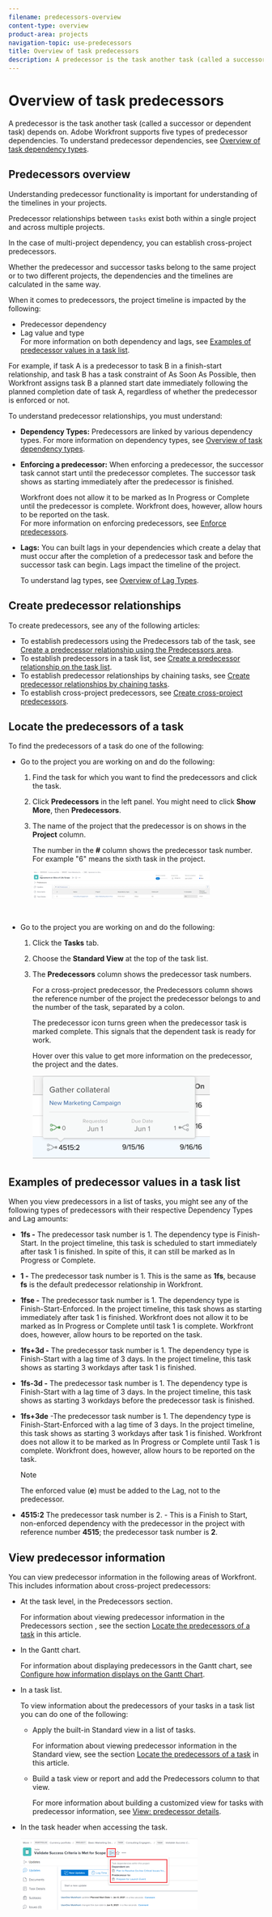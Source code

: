 ```yaml
---
filename: predecessors-overview
content-type: overview
product-area: projects
navigation-topic: use-predecessors
title: Overview of task predecessors
description: A predecessor is the task another task (called a successor or dependent task) depends on. Adobe Workfront supports five types of predecessor dependencies. To understand predecessor dependencies, see Overview of task dependency types.
---
```


# Overview of task predecessors

A predecessor is the task another task (called a successor or dependent task) depends on. Adobe Workfront supports five types of predecessor dependencies. To understand predecessor dependencies, see [Overview of task dependency types](../../../manage-work/tasks/use-prdcssrs/task-dependency-types.md).

## Predecessors overview

Understanding predecessor functionality is important for understanding of the timelines in your projects.

Predecessor relationships between ```tasks``` exist both within a single project and across multiple projects.

In the case of multi-project dependency, you can establish cross-project predecessors.

Whether the predecessor and successor tasks belong to the same project or to two different projects, the dependencies and the timelines are calculated in the same way.

When it comes to predecessors, the project timeline is impacted by the following:

* Predecessor dependency
* Lag value and type  
  For more information on both dependency and lags, see [Examples of predecessor values in a task list](#understanding-predecessor-relationships).

For example, if task A is a predecessor to task B in a finish-start relationship, and task B has a task constraint of As Soon As Possible, then Workfront assigns task B a planned start date immediately following the planned completion date of task A, regardless of whether the predecessor is enforced or not.

To understand predecessor relationships, you must understand:

* **Dependency Types:** Predecessors are linked by various dependency types. For more information on dependency types, see [Overview of task dependency types](../../../manage-work/tasks/use-prdcssrs/task-dependency-types.md).

* **Enforcing a predecessor:** When enforcing a predecessor, the successor task cannot start until the predecessor completes. The successor task shows as starting immediately after the predecessor is finished.

  Workfront does not allow it to be marked as In Progress or Complete until the predecessor is complete. Workfront does, however, allow hours to be reported on the task.   
  For more information on enforcing predecessors, see [Enforce predecessors](../../../manage-work/tasks/use-prdcssrs/enforced-predecessors.md).

* **Lags:** You can built lags in your dependencies which create a delay that must occur after the completion of a predecessor task and before the successor task can begin. Lags impact the timeline of the project.

  To understand lag types, see [Overview of Lag Types](../../../manage-work/tasks/use-prdcssrs/lag-types.md).

## Create predecessor relationships

To create predecessors, see any of the following articles:

* To establish predecessors using the Predecessors tab of the task, see [Create a predecessor relationship using the Predecessors area](../../../manage-work/tasks/use-prdcssrs/create-predecessors-in-predecessors-area.md).
* To establish predecessors in a task list, see [Create a predecessor relationship on the task list](../../../manage-work/tasks/use-prdcssrs/create-predecessors-on-task-list.md).
* To establish predecessor relationships by chaining tasks, see [Create predecessor relationships by chaining tasks](../../../manage-work/tasks/use-prdcssrs/create-predecessors-by-chaining-tasks.md).
* To establish cross-project predecessors, see [Create cross-project predecessors](../../../manage-work/tasks/use-prdcssrs/cross-project-predecessors.md).

## Locate the predecessors of a task

To find the predecessors of a task do one of the following:

* Go to the project you are working on and do the following:

   1. Find the task for which you want to find the predecessors and click the task.
   1. Click **Predecessors** in the left panel. You might need to click **Show More**, then **Predecessors**. 
   1. The name of the project that the predecessor is on shows in the **Project** column.

      The number in the **#** column shows the predecessor task number. For example "6" means the sixth task in the project.

      ![](assets/nwe-predecessors-tab-with-task-header-350x56.png)

  &nbsp;

* Go to the project you are working on and do the following:

   1. Click the **Tasks** tab.
   1. Choose the **Standard View** at the top of the task list.
   1. The **Predecessors** column shows the predecessor task numbers.

      For a cross-project predecessor, the Predecessors column shows the reference number of the project the predecessor belongs to and the number of the task, separated by a colon.

      The predecessor icon turns green when the predecessor task is marked complete. This signals that the dependent task is ready for work.

      Hover over this value to get more information on the predecessor, the project and the dates.

      ![](assets/cross-project-predecessor-in-task-view-350x165.png)

## Examples of predecessor values in a task list

When you view predecessors in a list of tasks, you might see any of the following types of predecessors with their respective Dependency Types and Lag amounts:

* **1fs -** The predecessor task number is 1. The dependency type is Finish-Start. In the project timeline, this task is scheduled to start immediately after task 1 is finished. In spite of this, it can still be marked as In Progress or Complete.
* **1 -** The predecessor task number is 1. This is the same as **1fs**, because **fs** is the default predecessor relationship in Workfront.

* **1fse -** The predecessor task number is 1. The dependency type is Finish-Start-Enforced. In the project timeline, this task shows as starting immediately after task 1 is finished. Workfront does not allow it to be marked as In Progress or Complete until task 1 is complete. Workfront does, however, allow hours to be reported on the task. 
* **1fs+3d -** The predecessor task number is 1. The dependency type is Finish-Start with a lag time of 3 days. In the project timeline, this task shows as starting 3 workdays after task 1 is finished. 
* **1fs-3d -** The predecessor task number is 1. The dependency type is Finish-Start with a lag time of 3 days. In the project timeline, this task shows as starting 3 workdays before the predecessor task is finished.
* **1fs+3de** -The predecessor task number is 1. The dependency type is Finish-Start-Enforced with a lag time of 3 days. In the project timeline, this task shows as starting 3 workdays after task 1 is finished. Workfront does not allow it to be marked as In Progress or Complete until Task 1 is complete. Workfront does, however, allow hours to be reported on the task.

  >[!NOTE]
  >
  >The enforced value (**e**) must be added to the Lag, not to the predecessor.

* **4515:2** The predecessor task number is 2. - This is a Finish to Start, non-enforced dependency with the predecessor in the project with reference number **4515**; the predecessor task number is **2**.

## View predecessor information

You can view predecessor information in the following areas of Workfront. This includes information about cross-project predecessors:

* At the task level, in the Predecessors section.

  For information about viewing predecessor information in the Predecessors  section , see the section [Locate the predecessors of a task](#finding-predecessors) in this article.

* In the Gantt chart.

  For information about displaying predecessors in the Gantt chart, see [Configure how information displays on the Gantt Chart](../../../manage-work/gantt-chart/use-the-gantt-chart/configure-info-on-gantt-chart.md).

* In a task list.

  To view information about the predecessors of your tasks in a task list you can do one of the following:

   * Apply the built-in Standard view in a list of tasks.

     For information about viewing predecessor information in the Standard view, see the section [Locate the predecessors of a task](#finding-predecessors) in this article.
   
   * Build a task view or report and add the Predecessors column to that view.

     For more information about building a customized view for tasks with predecessor information, see [View: predecessor details](../../../reports-and-dashboards/reports/custom-view-filter-grouping-samples/view-predecessor-details.md).

* In the task header when accessing the task.

  ![](assets/qs-predecessor-info-in-task-header-350x141.png)

